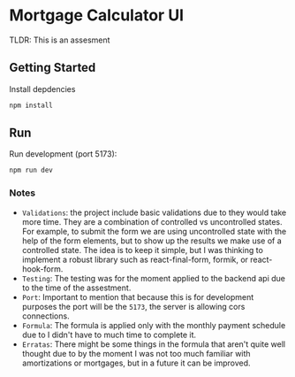 # Mortgage Calculator UI

TLDR: This is an assesment

## Getting Started

Install depdencies

```bash
npm install
```

## Run

Run development (port 5173):

```bash
npm run dev
```

### Notes

- `Validations`: the project include basic validations due to they would take more time. They are a combination of controlled vs uncontrolled states. For example, to submit the form we are using uncontrolled state with the help of the form elements, but to show up the results we make use of a controlled state. The idea is to keep it simple, but I was thinking to implement a robust library such as react-final-form, formik, or react-hook-form.
- `Testing`: The testing was for the moment applied to the backend api due to the time of the assestment.
- `Port`: Important to mention that because this is for development purposes the port will be the `5173`, the server is allowing cors connections.
- `Formula`: The formula is applied only with the monthly payment schedule due to I didn't have to much time to complete it.
- `Erratas`: There might be some things in the formula that aren't quite well thought due to by the moment I was not too much familiar with amortizations or mortgages, but in a future it can be improved.
